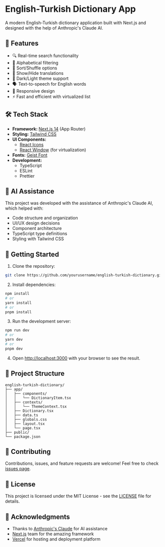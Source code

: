 # English-Turkish Dictionary App

A modern English-Turkish dictionary application built with Next.js and designed with the help of Anthropic's Claude AI.

## 🚀 Features

- 🔍 Real-time search functionality
- 🎯 Alphabetical filtering
- 🔄 Sort/Shuffle options
- 👀 Show/Hide translations
- 🎨 Dark/Light theme support
- 🗣️ Text-to-speech for English words
- 📱 Responsive design
- ⚡ Fast and efficient with virtualized list

## 🛠️ Tech Stack

- **Framework:** [Next.js 14](https://nextjs.org/) (App Router)
- **Styling:** [Tailwind CSS](https://tailwindcss.com/)
- **UI Components:**
  - [React Icons](https://react-icons.github.io/react-icons)
  - [React Window](https://react-window.vercel.app/) (for virtualization)
- **Fonts:** [Geist Font](https://vercel.com/font)
- **Development:**
  - TypeScript
  - ESLint
  - Prettier

## 🎯 AI Assistance

This project was developed with the assistance of Anthropic's Claude AI, which helped with:

- Code structure and organization
- UI/UX design decisions
- Component architecture
- TypeScript type definitions
- Styling with Tailwind CSS

## 🚀 Getting Started

1. Clone the repository:

```bash
git clone https://github.com/yourusername/english-turkish-dictionary.git
```

2. Install dependencies:

```bash
npm install
# or
yarn install
# or
pnpm install
```

3. Run the development server:

```bash
npm run dev
# or
yarn dev
# or
pnpm dev
```

4. Open [http://localhost:3000](http://localhost:3000) with your browser to see the result.

## 📝 Project Structure

```
english-turkish-dictionary/
├── app/
│   ├── components/
│   │   └── DictionaryItem.tsx
│   ├── contexts/
│   │   └── ThemeContext.tsx
│   ├── Dictionary.tsx
│   ├── data.ts
│   ├── globals.css
│   ├── layout.tsx
│   └── page.tsx
├── public/
└── package.json
```

## 🤝 Contributing

Contributions, issues, and feature requests are welcome! Feel free to check [issues page](https://github.com/yourusername/english-turkish-dictionary/issues).

## 📄 License

This project is licensed under the MIT License - see the [LICENSE](LICENSE) file for details.

## 🙏 Acknowledgments

- Thanks to [Anthropic's Claude](https://www.anthropic.com/claude) for AI assistance
- [Next.js](https://nextjs.org/) team for the amazing framework
- [Vercel](https://vercel.com) for hosting and deployment platform
